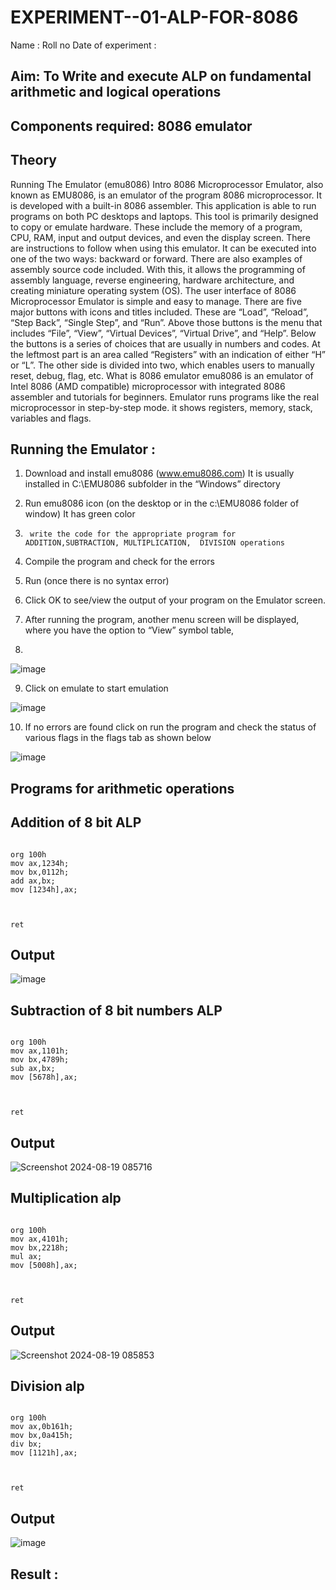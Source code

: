 # EXPERIMENT--01-ALP-FOR-8086
Name :
Roll no 
Date of experiment :





## Aim: To Write and execute ALP on fundamental arithmetic and logical operations
## Components required: 8086  emulator 
## Theory 
Running The Emulator (emu8086) Intro 8086 Microprocessor Emulator, also known as EMU8086, is an emulator of the program 8086 microprocessor. It is developed with a built-in 8086 assembler. This application is able to run programs on both PC desktops and laptops. This tool is primarily designed to copy or emulate hardware. These include the memory of a program, CPU, RAM, input and output devices, and even the display screen. There are instructions to follow when using this emulator. It can be executed into one of the two ways: backward or forward. There are also examples of assembly source code included. With this, it allows the programming of assembly language, reverse engineering, hardware architecture, and creating miniature operating system (OS). The user interface of 8086 Microprocessor Emulator is simple and easy to manage. There are five major buttons with icons and titles included. These are “Load”, “Reload”, “Step Back”, “Single Step”, and “Run”. Above those buttons is the menu that includes “File”, “View”, “Virtual Devices”, “Virtual Drive”, and “Help”. Below the buttons is a series of choices that are usually in numbers and codes. At the leftmost part is an area called “Registers” with an indication of either “H” or “L”. The other side is divided into two, which enables users to manually reset, debug, flag, etc. What is 8086 emulator emu8086 is an emulator of Intel 8086 (AMD compatible) microprocessor with integrated 8086 assembler and tutorials for beginners. Emulator runs programs like the real microprocessor in step-by-step mode. it shows registers, memory, stack, variables and flags.


 ## Running the Emulator :
1.	Download and install emu8086 (www.emu8086.com) It is usually installed in C:\EMU8086 subfolder in the “Windows” directory
2.	  Run  emu8086 icon (on the desktop or in the c:\EMU8086 folder of window) It has green color 
 
 
3.		write the code for the appropriate program for ADDITION,SUBTRACTION, MULTIPLICATION,  DIVISION operations 

4.	 Compile the program and check for the errors 
5.	Run (once there is no syntax error) 

6.	Click OK to see/view the output of your program on the Emulator screen. 


7.	After running the program, another menu screen will be displayed, where you have the option to “View” symbol table,
8.	 


![image](https://user-images.githubusercontent.com/36288975/189273263-d65baae9-4b8f-4723-afb3-c0ffa4052b04.png)











9.	Click on emulate to start emulation 








![image](https://user-images.githubusercontent.com/36288975/189273273-9bb36ec1-e2e8-4892-8d35-37707332bfdc.png)








10.	If no errors are found click on run the program and check the status of various flags in the flags tab as shown below 






![image](https://user-images.githubusercontent.com/36288975/189273277-113a2a33-4a40-4ff8-95a5-ecd3a1f504fe.png)







## Programs for arithmetic  operations

## Addition  of 8 bit ALP 

```

org 100h
mov ax,1234h;
mov bx,0112h;
add ax,bx;
mov [1234h],ax;



ret
```






## Output  
 ![image](https://github.com/user-attachments/assets/202e5b32-ef6d-4f80-86cb-84d0cb0beacb)


## Subtraction   of 8 bit numbers  ALP 
 ```

org 100h
mov ax,1101h;
mov bx,4789h;
sub ax,bx;
mov [5678h],ax;



ret
```




## Output  
![Screenshot 2024-08-19 085716](https://github.com/user-attachments/assets/1a3b71f9-5a5f-41d2-98b6-d0728eebfe1f)


## Multiplication alp 

```

org 100h
mov ax,4101h;
mov bx,2218h;
mul ax;
mov [5008h],ax;



ret
```





 ## Output  
![Screenshot 2024-08-19 085853](https://github.com/user-attachments/assets/ce76fe10-63b0-4c9b-9e66-6ddb5c91fc02)



## Division alp 

```

org 100h
mov ax,0b161h;
mov bx,0a415h;
div bx;
mov [1121h],ax;



ret
```




## Output  
![image](https://github.com/user-attachments/assets/17e26279-bda2-4907-869e-97465b5ae639)



## Result :

 








